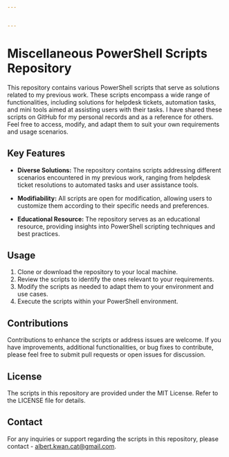 ```yaml
---


---
```


<h1 id="miscellaneous-powershell-scripts-repository">Miscellaneous PowerShell Scripts Repository</h1>
<p>This repository contains various PowerShell scripts that serve as solutions related to my previous work. These scripts encompass a wide range of functionalities, including solutions for helpdesk tickets, automation tasks, and mini tools aimed at assisting users with their tasks. I have shared these scripts on GitHub for my personal records and as a reference for others. Feel free to access, modify, and adapt them to suit your own requirements and usage scenarios.</p>
<h2 id="key-features">Key Features</h2>
<ul>
<li>
<p><strong>Diverse Solutions:</strong> The repository contains scripts addressing different scenarios encountered in my previous work, ranging from helpdesk ticket resolutions to automated tasks and user assistance tools.</p>
</li>
<li>
<p><strong>Modifiability:</strong> All scripts are open for modification, allowing users to customize them according to their specific needs and preferences.</p>
</li>
<li>
<p><strong>Educational Resource:</strong> The repository serves as an educational resource, providing insights into PowerShell scripting techniques and best practices.</p>
</li>
</ul>
<h2 id="usage">Usage</h2>
<ol>
<li>Clone or download the repository to your local machine.</li>
<li>Review the scripts to identify the ones relevant to your requirements.</li>
<li>Modify the scripts as needed to adapt them to your environment and use cases.</li>
<li>Execute the scripts within your PowerShell environment.</li>
</ol>
<h2 id="contributions">Contributions</h2>
<p>Contributions to enhance the scripts or address issues are welcome. If you have improvements, additional functionalities, or bug fixes to contribute, please feel free to submit pull requests or open issues for discussion.</p>
<h2 id="license">License</h2>
<p>The scripts in this repository are provided under the MIT License. Refer to the LICENSE file for details.</p>
<h2 id="contact">Contact</h2>
<p>For any inquiries or support regarding the scripts in this repository, please contact -   <a href="mailto:albert.kwan.cat@gmail.com">albert.kwan.cat@gmail.com</a>.</p>

